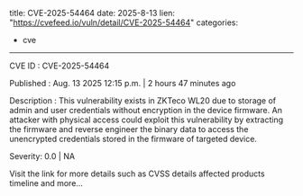  
title: CVE-2025-54464
date: 2025-8-13
lien: "https://cvefeed.io/vuln/detail/CVE-2025-54464"
categories:
  - cve
---

CVE ID : CVE-2025-54464

Published :  Aug. 13
2025
12:15 p.m. | 2 hours
47 minutes ago

Description : This vulnerability exists in ZKTeco WL20 due to storage of admin and user credentials without encryption in the device firmware. An attacker with physical access could exploit this vulnerability by extracting the firmware and reverse engineer the binary data to access the unencrypted credentials stored in the firmware of targeted device.

Severity: 0.0 | NA

Visit the link for more details
such as CVSS details
affected products
timeline
and more...
